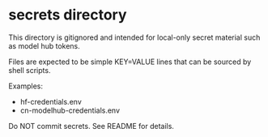 # secrets directory

This directory is gitignored and intended for local-only secret material such as model hub tokens.

Files are expected to be simple KEY=VALUE lines that can be sourced by shell scripts.

Examples:
- hf-credentials.env
- cn-modelhub-credentials.env

Do NOT commit secrets. See README for details.
